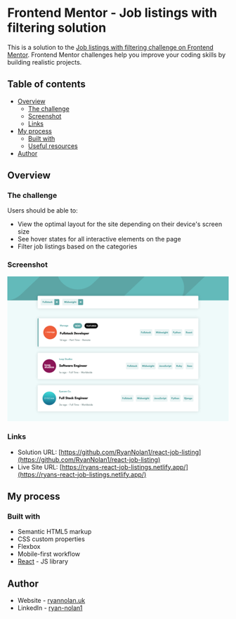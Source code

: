 # Frontend Mentor - Job listings with filtering solution

This is a solution to the [Job listings with filtering challenge on Frontend Mentor](https://www.frontendmentor.io/challenges/job-listings-with-filtering-ivstIPCt). Frontend Mentor challenges help you improve your coding skills by building realistic projects. 

## Table of contents

- [Overview](#overview)
  - [The challenge](#the-challenge)
  - [Screenshot](#screenshot)
  - [Links](#links)
- [My process](#my-process)
  - [Built with](#built-with)
  - [Useful resources](#useful-resources)
- [Author](#author)

## Overview

### The challenge

Users should be able to:

- View the optimal layout for the site depending on their device's screen size
- See hover states for all interactive elements on the page
- Filter job listings based on the categories

### Screenshot

![](./public/images/job-listing-screen-shot.png)

### Links

- Solution URL: [https://github.com/RyanNolan1/react-job-listing](https://github.com/RyanNolan1/react-job-listing)
- Live Site URL: [https://ryans-react-job-listings.netlify.app/](https://ryans-react-job-listings.netlify.app/)

## My process

### Built with

- Semantic HTML5 markup
- CSS custom properties
- Flexbox
- Mobile-first workflow
- [React](https://reactjs.org/) - JS library

## Author

- Website - [ryannolan.uk](www.ryannolan.uk)
- LinkedIn - [ryan-nolan1](https://uk.linkedin.com/in/ryan-nolan1)
